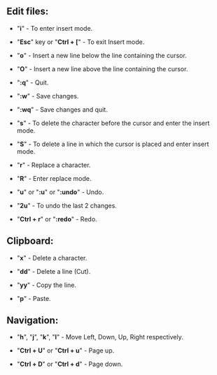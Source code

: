## __Edit files:__

* "__i__" - To enter insert mode.

* "__Esc__" key or "__Ctrl + [__" - To exit Insert mode.

* "__o__" - Insert a new line below the line containing the cursor.

* "__O__" - Insert a new line above the line containing the cursor.

* "__:q__" - Quit.

* "__:w__" - Save changes.

* "__:wq__" - Save changes and quit.

* "__s__" - To delete the character before the cursor and enter the insert mode.

* "__S__" - To delete a line in which the cursor is placed and enter insert mode.

* "__r__" - Replace a character.

* "__R__" - Enter replace mode.

* "__u__" or "__:u__" or "__:undo__" - Undo.

* "__2u__" - To undo the last 2 changes. 

* "__Ctrl + r__" or "__:redo__" - Redo.

## __Clipboard:__

* "__x__" - Delete a character.

* "__dd__" - Delete a line (Cut).

* "__yy__" - Copy the line.

* "__p__" - Paste.

## __Navigation:__

* "__h__", "__j__", "__k__", "__l__" - Move Left, Down, Up, Right respectively.
 
* "__Ctrl + U__" or "__Ctrl + u__" - Page up.

* "__Ctrl + D__" or "__Ctrl + d__" - Page down.
